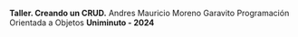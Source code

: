 **Taller. Creando un CRUD.**
Andres Mauricio Moreno Garavito
Programación Orientada a Objetos
**Uniminuto - 2024**
